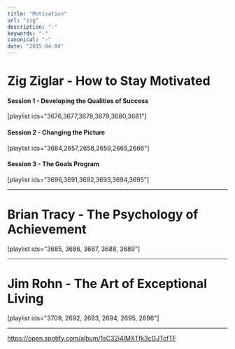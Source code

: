 ```yaml
---
title: "Motivation"
url: "zig"
description: "-"
keywords: "-"
canonical: "-"
date: "2015-04-04"
---
```


# Zig Ziglar - How to Stay Motivated

#### Session 1 - Developing the Qualities of Success

\[playlist ids="3676,3677,3678,3679,3680,3681"\]

#### Session 2 - Changing the Picture

\[playlist ids="3684,2657,2658,2659,2665,2666"\]

#### Session 3 - The Goals Program

\[playlist ids="3696,3691,3692,3693,3694,3695"\]

* * *

# Brian Tracy - The Psychology of Achievement

\[playlist ids="3685, 3686, 3687, 3688, 3689"\]

* * *

# Jim Rohn - The Art of Exceptional Living

\[playlist ids="3709, 2692, 2693, 2694, 2695, 2696"\]

* * *

https://open.spotify.com/album/1sC32i4IMXTfk3cGJTcfTF
